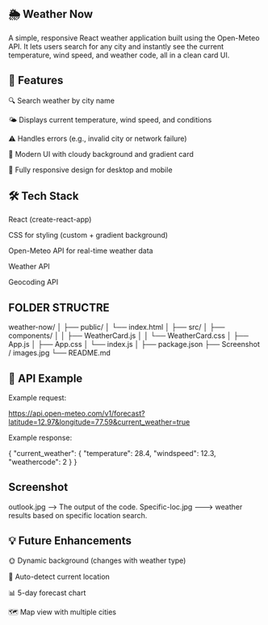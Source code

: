 ## 🌦️ Weather Now

A simple, responsive React weather application built using the Open-Meteo API.
It lets users search for any city and instantly see the current temperature, wind speed, and weather code, all in a clean card UI.

## 🚀 Features

🔍 Search weather by city name

🌤️ Displays current temperature, wind speed, and conditions

⚠️ Handles errors (e.g., invalid city or network failure)

💅 Modern UI with cloudy background and gradient card

📱 Fully responsive design for desktop and mobile

## 🛠️ Tech Stack

React (create-react-app)

CSS for styling (custom + gradient background)

Open-Meteo API for real-time weather data

Weather API

Geocoding API

## FOLDER STRUCTRE
weather-now/
│
├── public/
│   └── index.html
│
├── src/
│   ├── components/
│   │   ├── WeatherCard.js
│   │   └── WeatherCard.css
│   ├── App.js
│   ├── App.css
│   └── index.js
│
├── package.json
├── Screenshot / images.jpg
└── README.md

## 🧾 API Example

Example request:

https://api.open-meteo.com/v1/forecast?latitude=12.97&longitude=77.59&current_weather=true


Example response:

{
  "current_weather": {
    "temperature": 28.4,
    "windspeed": 12.3,
    "weathercode": 2
  }
}

## Screenshot
outlook.jpg  --> The output of the code.
Specific-loc.jpg  ---> weather results based on specific location search.

## 💡 Future Enhancements

🌞 Dynamic background (changes with weather type)

📍 Auto-detect current location

📊 5-day forecast chart

🗺️ Map view with multiple cities

